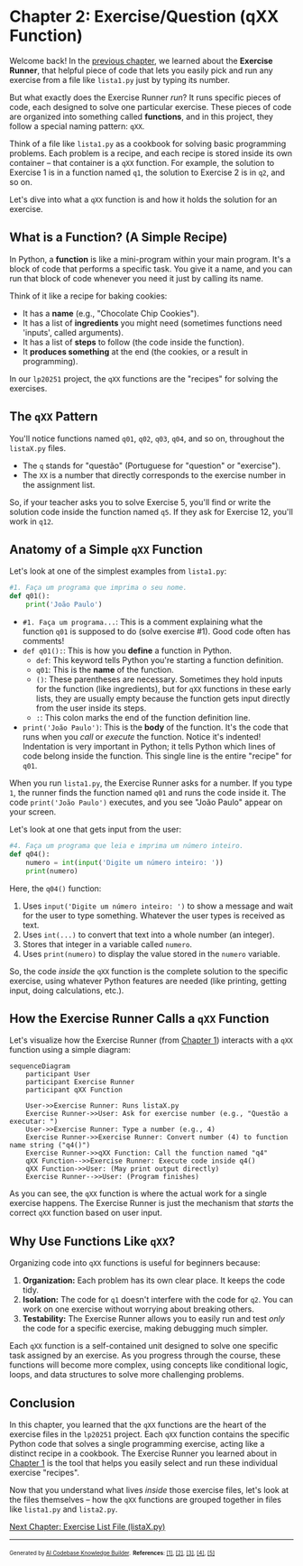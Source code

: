 # Chapter 2: Exercise/Question (qXX Function)

Welcome back! In the [previous chapter](01_exercise_runner_.md), we learned about the **Exercise Runner**, that helpful piece of code that lets you easily pick and run any exercise from a file like `lista1.py` just by typing its number.

But what exactly does the Exercise Runner *run*? It runs specific pieces of code, each designed to solve one particular exercise. These pieces of code are organized into something called **functions**, and in this project, they follow a special naming pattern: `qXX`.

Think of a file like `lista1.py` as a cookbook for solving basic programming problems. Each problem is a recipe, and each recipe is stored inside its own container – that container is a `qXX` function. For example, the solution to Exercise 1 is in a function named `q1`, the solution to Exercise 2 is in `q2`, and so on.

Let's dive into what a `qXX` function is and how it holds the solution for an exercise.

## What is a Function? (A Simple Recipe)

In Python, a **function** is like a mini-program within your main program. It's a block of code that performs a specific task. You give it a name, and you can run that block of code whenever you need it just by calling its name.

Think of it like a recipe for baking cookies:
*   It has a **name** (e.g., "Chocolate Chip Cookies").
*   It has a list of **ingredients** you might need (sometimes functions need 'inputs', called arguments).
*   It has a list of **steps** to follow (the code inside the function).
*   It **produces something** at the end (the cookies, or a result in programming).

In our `lp20251` project, the `qXX` functions are the "recipes" for solving the exercises.

## The `qXX` Pattern

You'll notice functions named `q01`, `q02`, `q03`, `q04`, and so on, throughout the `listaX.py` files.

*   The `q` stands for "questão" (Portuguese for "question" or "exercise").
*   The `XX` is a number that directly corresponds to the exercise number in the assignment list.

So, if your teacher asks you to solve Exercise 5, you'll find or write the solution code inside the function named `q5`. If they ask for Exercise 12, you'll work in `q12`.

## Anatomy of a Simple `qXX` Function

Let's look at one of the simplest examples from `lista1.py`:

```python
#1. Faça um programa que imprima o seu nome.
def q01():
    print('João Paulo')
```

*   `#1. Faça um programa...`: This is a comment explaining what the function `q01` is supposed to do (solve exercise #1). Good code often has comments!
*   `def q01():`: This is how you **define** a function in Python.
    *   `def`: This keyword tells Python you're starting a function definition.
    *   `q01`: This is the **name** of the function.
    *   `()`: These parentheses are necessary. Sometimes they hold inputs for the function (like ingredients), but for `qXX` functions in these early lists, they are usually empty because the function gets input directly from the user inside its steps.
    *   `:`: This colon marks the end of the function definition line.
*   `print('João Paulo')`: This is the **body** of the function. It's the code that runs when you *call* or *execute* the function. Notice it's indented! Indentation is very important in Python; it tells Python which lines of code belong inside the function. This single line is the entire "recipe" for `q01`.

When you run `lista1.py`, the Exercise Runner asks for a number. If you type `1`, the runner finds the function named `q01` and runs the code inside it. The code `print('João Paulo')` executes, and you see "João Paulo" appear on your screen.

Let's look at one that gets input from the user:

```python
#4. Faça um programa que leia e imprima um número inteiro.
def q04():
    numero = int(input('Digite um número inteiro: '))
    print(numero)
```

Here, the `q04()` function:
1.  Uses `input('Digite um número inteiro: ')` to show a message and wait for the user to type something. Whatever the user types is received as text.
2.  Uses `int(...)` to convert that text into a whole number (an integer).
3.  Stores that integer in a variable called `numero`.
4.  Uses `print(numero)` to display the value stored in the `numero` variable.

So, the code *inside* the `qXX` function is the complete solution to the specific exercise, using whatever Python features are needed (like printing, getting input, doing calculations, etc.).

## How the Exercise Runner Calls a `qXX` Function

Let's visualize how the Exercise Runner (from [Chapter 1](01_exercise_runner_.md)) interacts with a `qXX` function using a simple diagram:

```mermaid
sequenceDiagram
    participant User
    participant Exercise Runner
    participant qXX Function

    User->>Exercise Runner: Runs listaX.py
    Exercise Runner->>User: Ask for exercise number (e.g., "Questão a executar: ")
    User->>Exercise Runner: Type a number (e.g., 4)
    Exercise Runner->>Exercise Runner: Convert number (4) to function name string ("q4()")
    Exercise Runner->>qXX Function: Call the function named "q4"
    qXX Function-->>Exercise Runner: Execute code inside q4()
    qXX Function->>User: (May print output directly)
    Exercise Runner-->>User: (Program finishes)
```

As you can see, the `qXX` function is where the actual work for a single exercise happens. The Exercise Runner is just the mechanism that *starts* the correct `qXX` function based on user input.

## Why Use Functions Like `qXX`?

Organizing code into `qXX` functions is useful for beginners because:

1.  **Organization:** Each problem has its own clear place. It keeps the code tidy.
2.  **Isolation:** The code for `q1` doesn't interfere with the code for `q2`. You can work on one exercise without worrying about breaking others.
3.  **Testability:** The Exercise Runner allows you to easily run and test *only* the code for a specific exercise, making debugging much simpler.

Each `qXX` function is a self-contained unit designed to solve one specific task assigned by an exercise. As you progress through the course, these functions will become more complex, using concepts like conditional logic, loops, and data structures to solve more challenging problems.

## Conclusion

In this chapter, you learned that the `qXX` functions are the heart of the exercise files in the `lp20251` project. Each `qXX` function contains the specific Python code that solves a single programming exercise, acting like a distinct recipe in a cookbook. The Exercise Runner you learned about in [Chapter 1](01_exercise_runner_.md) is the tool that helps you easily select and run these individual exercise "recipes".

Now that you understand what lives *inside* those exercise files, let's look at the files themselves – how the `qXX` functions are grouped together in files like `lista1.py` and `lista2.py`.

[Next Chapter: Exercise List File (listaX.py)](03_exercise_list_file__listax_py__.md)

---

<sub><sup>Generated by [AI Codebase Knowledge Builder](https://github.com/The-Pocket/Tutorial-Codebase-Knowledge).</sup></sub> <sub><sup>**References**: [[1]](https://github.com/ifmt-cba/lp20251/blob/2353bfea16374996818c71298b449a71933ddc9f/lista1.py), [[2]](https://github.com/ifmt-cba/lp20251/blob/2353bfea16374996818c71298b449a71933ddc9f/lista2.py), [[3]](https://github.com/ifmt-cba/lp20251/blob/2353bfea16374996818c71298b449a71933ddc9f/lista3.py), [[4]](https://github.com/ifmt-cba/lp20251/blob/2353bfea16374996818c71298b449a71933ddc9f/lista4.py), [[5]](https://github.com/ifmt-cba/lp20251/blob/2353bfea16374996818c71298b449a71933ddc9f/p1.py)</sup></sub>